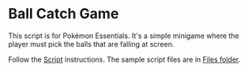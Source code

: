 # Ball Catch Game
This script is for Pokémon Essentials. It's a simple minigame where the player must pick the balls that are falling at screen.

Follow the [Script](/Script.rb) instructions. The sample script files are in [Files folder](/Files).